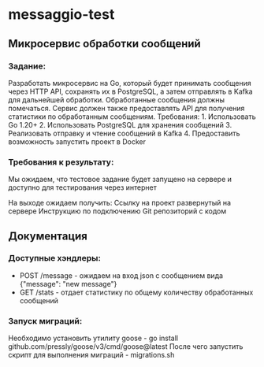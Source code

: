 # messaggio-test

## Микросервис обработки сообщений
### Задание:
Разработать микросервис на Go, который будет принимать сообщения через HTTP API, сохранять их в PostgreSQL, а затем отправлять в Kafka для дальнейшей обработки. Обработанные сообщения должны помечаться. Сервис должен также предоставлять API для получения статистики по обработанным сообщениям.
Требования:
	1.	Использовать Go 1.20+
	2.	Использовать PostgreSQL для хранения сообщений
	3.	Реализовать отправку и чтение сообщений в Kafka
	4.	Предоставить возможность запустить проект в Docker

### Требования к результату:

Мы ожидаем, что тестовое задание будет запущено на сервере и доступно для тестирования через интернет

На выходе ожидаем получить:
Ссылку на проект развернутый на сервере
Инструкцию по подключению
Git репозиторий с кодом


## Документация
### Доступные хэндлеры:
 - POST /message - ожидаем на вход json с сообщением вида {"message": "new message"}
 - GET /stats - отдает статистику по общему количеству обработанных сообщений

### Запуск миграций:
Необходимо установить утилиту goose - go install github.com/pressly/goose/v3/cmd/goose@latest
После чего запустить скрипт для выполнения миграций - migrations.sh